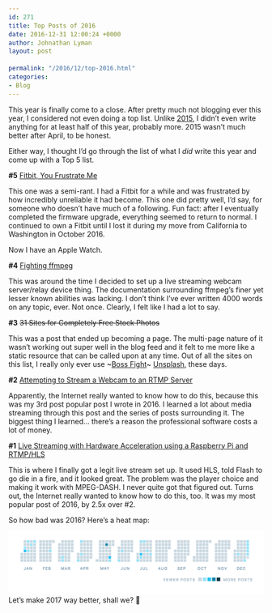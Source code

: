 ```yaml
---
id: 271
title: Top Posts of 2016
date: 2016-12-31 12:00:24 +0000
author: Johnathan Lyman
layout: post

permalink: "/2016/12/top-2016.html"
categories:
- Blog
---
```

This year is finally come to a close. After pretty much not blogging ever this year, I considered not even doing a top list. Unlike [2015](/archives/2015.html), I didn’t even write anything for at least half of this year, probably more. 2015 wasn’t much better after April, to be honest.

Either way, I thought I’d go through the list of what I _did_ write this year and come up with a Top 5 list.

**#5** [Fitbit, You Frustrate Me](/2016/03/fitbit-you-frustrate-me.html)

This one was a semi-rant. I had a Fitbit for a while and was frustrated by how incredibly unreliable it had become. This one did pretty well, I’d say, for someone who doesn’t have much of a following. Fun fact: after I eventually completed the firmware upgrade, everything seemed to return to normal. I continued to own a Fitbit until I lost it during my move from California to Washington in October 2016.

Now I have an Apple Watch.

**#4** [Fighting ffmpeg](/2016/07/fighting-ffmpeg.html)

This was around the time I decided to set up a live streaming webcam server/relay device thing. The documentation surrounding ffmpeg’s finer yet lesser known abilities was lacking. I don’t think I’ve ever written 4000 words on any topic, ever. Not once. Clearly, I felt like I had a lot to say.

**#3** ~~31 Sites for Completely Free Stock Photos~~

This was a post that ended up becoming a page. The multi-page nature of it wasn’t working out super well in the blog feed and it felt to me more like a static resource that can be called upon at any time. Out of all the sites on this list, I really only ever use ~[Boss Fight](http://bossfight.co)~ [Unsplash](https://unsplash.com), these days.

**#2** [Attempting to Stream a Webcam to an RTMP Server](/2016/07/stream-rtmp.html)

Apparently, the Internet really wanted to know how to do this, because this was my 3rd post popular post I wrote in 2016. I learned a lot about media streaming through this post and the series of posts surrounding it. The biggest thing I learned… there’s a reason the professional software costs a lot of money.

**#1** [Live Streaming with Hardware Acceleration using a Raspberry Pi and RTMP/HLS](/2016/07/rpi-h264-hw-acceleration.html)

This is where I finally got a legit live stream set up. It used HLS, told Flash to go die in a fire, and it looked great. The problem was the player choice and making it work with MPEG-DASH. I never quite got that figured out. Turns out, the Internet really wanted to know how to do this, too. It was my most popular post of 2016, by 2.5x over #2.

So how bad was 2016? Here’s a heat map:

![](/assets/images/2016/12/Screen-Shot-2016-12-30-at-10.04.59-PM.png?resize=525%2C130&ssl=1)Let’s make 2017 way better, shall we? 🙂